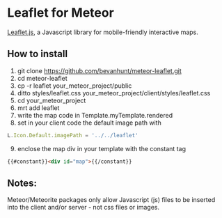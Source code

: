 # Leaflet for Meteor

[Leaflet.js](http://leafletjs.com/), a Javascript library for mobile-friendly interactive maps. 

## How to install 
1. git clone https://github.com/bevanhunt/meteor-leaflet.git 
2. cd meteor-leaflet
3. cp -r leaflet your_meteor_project/public 
4. ditto styles/leaflet.css your_meteor_project/client/styles/leaflet.css
5. cd your_meteor_project
6. mrt add leaflet
7. write the map code in Template.myTemplate.rendered
8. set in your client code the default image path with 
```javascript
L.Icon.Default.imagePath = '../../leaflet'
```
9. enclose the map div in your template with the constant tag 
```html
{{#constant}}<div id="map">{{/constant}} 
```

## Notes: 
Meteor/Meteorite packages only allow Javascript (js) files to be inserted into the client and/or server - not css files or images.